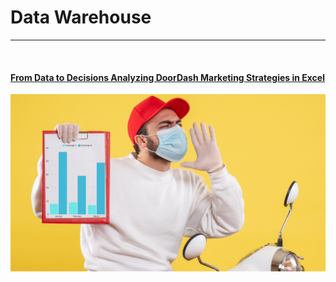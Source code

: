 # Data Warehouse

---

<span style="color: white;">Learn About My Projects</span>

#### [From Data to Decisions Analyzing DoorDash Marketing Strategies in Excel](/excel_project.md)
<img src="/images/excel_project_pic.PNG?raw=true"/>



